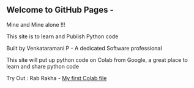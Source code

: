 ## Welcome to GitHub Pages - 
Mine and Mine alone !!!


This site is to learn and Publish Python code

Built by Venkataramani P - A dedicated Software professional 

This site will put up python code on Colab from Google, a great place to learn and share python code

Try Out  : Rab Rakha - <a href = "https://github.com/Venkat-100/Venkat-100.github.io/blob/main/Summertrg_Venkat.ipynb"> My first Colab file </a>
  
